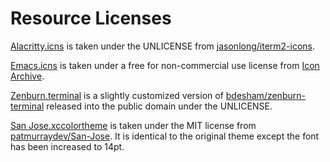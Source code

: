 # Resource Licenses

[Alacritty.icns](Alacritty.icns) is taken under the UNLICENSE from
[jasonlong/iterm2-icons](https://github.com/jasonlong/iterm2-icons).

[Emacs.icns](Emacs.icns) is taken under a free for non-commercial use license
from [Icon
Archive](http://www.iconarchive.com/show/button-ui-requests-6-icons-by-blackvariant/Emacs-icon.html).

[Zenburn.terminal](Zenburn.terminal) is a slightly customized version of
[bdesham/zenburn-terminal](https://github.com/bdesham/zenburn-terminal)
released into the public domain under the UNLICENSE.

[San Jose.xccolortheme](San%20Jose.xccolortheme) is taken under the MIT license
from [patmurraydev/San-Jose](https://github.com/patmurraydev/San-Jose). It is
identical to the original theme except the font has been increased to 14pt.
